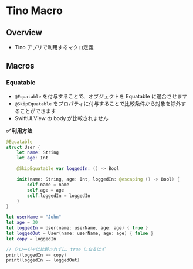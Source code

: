 # Tino Macro

## Overview

- Tino アプリで利用するマクロ定義

## Macros

### Equatable

- `@Equatable` を付与することで、オブジェクトを Equatable に適合させます
- `@SkipEquatable` をプロパティに付与することで比較条件から対象を除外することができます
- SwiftUI.View の body が比較されません

**✅ 利用方法**

```swift
@Equatable
struct User {
    let name: String
    let age: Int

    @SkipEquatable var loggedIn: () -> Bool

    init(name: String, age: Int, loggedIn: @escaping () -> Bool) {
        self.name = name
        self.age = age
        self.loggedIn = loggedIn
    }
}

let userName = "John"
let age = 30
let loggedIn = User(name: userName, age: age) { true }
let loggedOut = User(name: userName, age: age) { false }
let copy = loggedIn

// クロージャは比較されずに、true になるはず
print(loggedIn == copy)
print(loggedIn == loggedOut)
```
